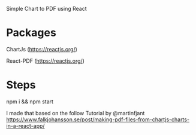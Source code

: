 Simple Chart to PDF using React

# Packages #

ChartJs (https://reactjs.org/)

React-PDF (https://reactjs.org/) 

#  Steps #

npm i && npm start

I made that based on the follow Tutorial by @martinfjant
https://www.falkjohansson.se/post/making-pdf-files-from-chartjs-charts-in-a-react-app/
